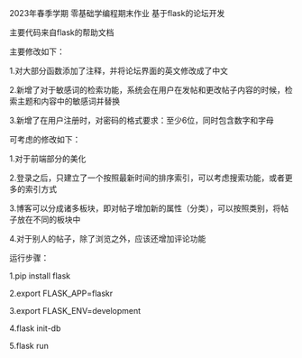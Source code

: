 2023年春季学期 零基础学编程期末作业 基于flask的论坛开发

主要代码来自flask的帮助文档

主要修改如下：

1.对大部分函数添加了注释，并将论坛界面的英文修改成了中文

2.新增了对于敏感词的检索功能，系统会在用户在发帖和更改帖子内容的时候，检索主题和内容中的敏感词并替换

3.新增了在用户注册时，对密码的格式要求：至少6位，同时包含数字和字母

可考虑的修改如下：

1.对于前端部分的美化

2.登录之后，只建立了一个按照最新时间的排序索引，可以考虑搜索功能，或者更多的索引方式

3.博客可以分成诸多板块，即对帖子增加新的属性（分类），可以按照类别，将帖子放在不同的板块中

4.对于别人的帖子，除了浏览之外，应该还增加评论功能

运行步骤：

1.pip install flask

2.export FLASK_APP=flaskr

3.export FLASK_ENV=development

4.flask init-db

5.flask run